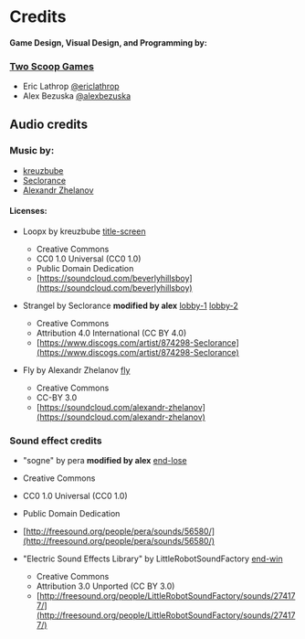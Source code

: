# Credits

#### Game Design, Visual Design, and Programming by:

### [Two Scoop Games](http://twoscoopgames.com)

* Eric Lathrop [@ericlathrop](https://twitter.com/ericlathrop)
* Alex Bezuska [@alexbezuska](https://twitter.com/alexbezuska)

## Audio credits

### Music by:

* [kreuzbube](http://soundcloud.com/beverlyhillsboy)
* [Seclorance](http://discogs.com/artist/874298-Seclorance)
* [Alexandr Zhelanov](http://soundcloud.com/alexandr-zhelanov)

#### Licenses:
* Loopx by kreuzbube [title-screen](src/sounds/title-screen.mp3)
   * Creative Commons
  * CC0 1.0 Universal (CC0 1.0)
  * Public Domain Dedication
  * [https://soundcloud.com/beverlyhillsboy](https://soundcloud.com/beverlyhillsboy)

* Strangel by Seclorance **modified by alex** [lobby-1](src/sounds/lobby-1.mp3) [lobby-2](src/sounds/lobby-2.mp3)
  * Creative Commons
  * Attribution 4.0 International (CC BY 4.0)
  * [https://www.discogs.com/artist/874298-Seclorance](https://www.discogs.com/artist/874298-Seclorance)

* Fly by Alexandr Zhelanov [fly](src/sounds/fly.mp3)
   * Creative Commons
  * CC-BY 3.0
  * [https://soundcloud.com/alexandr-zhelanov](https://soundcloud.com/alexandr-zhelanov)



### Sound effect credits

* "sogne" by pera **modified by alex** [end-lose](src/sounds/end-lose.mp3)
 * Creative Commons
  * CC0 1.0 Universal (CC0 1.0)
  * Public Domain Dedication
  * [http://freesound.org/people/pera/sounds/56580/](http://freesound.org/people/pera/sounds/56580/)

* "Electric Sound Effects Library" by LittleRobotSoundFactory [end-win](src/sounds/end-win.mp3)
  * Creative Commons
  * Attribution 3.0 Unported (CC BY 3.0)
  * [http://freesound.org/people/LittleRobotSoundFactory/sounds/274177/](http://freesound.org/people/LittleRobotSoundFactory/sounds/274177/)
